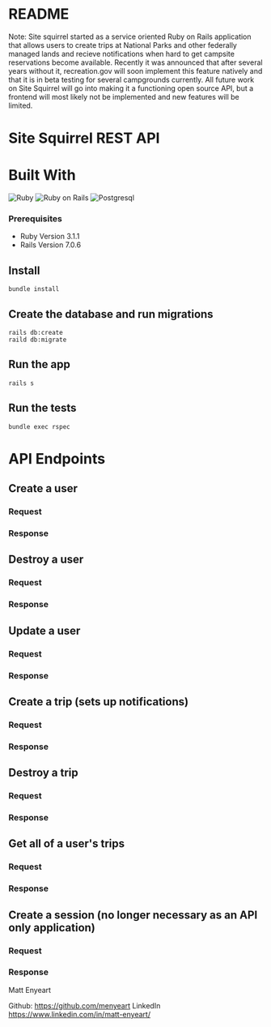 # README

Note: Site squirrel started as a service oriented Ruby on Rails application that allows users to create trips at National Parks and other federally managed lands and recieve notifications when hard to get campsite reservations become available. Recently it was announced that after several years without it, recreation.gov will soon implement this feature natively and that it is in beta testing for several campgrounds currently. All future work on Site Squirrel will go into making it a functioning open source API, but a frontend will most likely not be implemented and new features will be limited.


# Site Squirrel REST API

# Built With

  ![Ruby](https://img.shields.io/badge/Ruby-CC342D?style=for-the-badge&logo=ruby&logoColor=white) 
  ![Ruby on Rails](https://img.shields.io/badge/Ruby_on_Rails-CC0000?style=for-the-badge&logo=ruby-on-rails&logoColor=white) 
  ![Postgresql](https://img.shields.io/badge/PostgreSQL-316192?style=for-the-badge&logo=postgresql&logoColor=white)

### Prerequisites

  - Ruby Version 3.1.1
  - Rails Version 7.0.6

## Install
    
    bundle install

## Create the database and run migrations
    
    rails db:create
    raild db:migrate

## Run the app

    rails s

## Run the tests

    bundle exec rspec

# API Endpoints

## Create a user

### Request

### Response

## Destroy a user

### Request

### Response

## Update a user

### Request

### Response

## Create a trip (sets up notifications)

### Request

### Response

## Destroy a trip

### Request

### Response

## Get all of a user's trips

### Request

### Response

## Create a session (no longer necessary as an API only application)

### Request

### Response








Matt Enyeart

Github: https://github.com/menyeart
LinkedIn https://www.linkedin.com/in/matt-enyeart/

